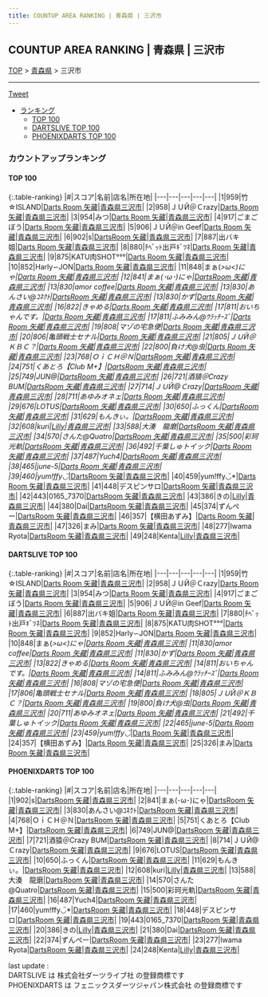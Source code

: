 ```yaml
---
title: COUNTUP AREA RANKING | 青森県 | 三沢市
---
```

## COUNTUP AREA RANKING | 青森県 | 三沢市

[TOP](/darts/rank/) > [青森県](/darts/rank/青森県/) > 三沢市

___

<a href="https://twitter.com/share?ref_src=twsrc%5Etfw" data-text="COUNTUP AREA RANKING | 青森県三沢市" class="twitter-share-button" data-hashtags="DARTSLIVE,PHOENIXDARTS,darts,ダーツ" data-show-count="false">Tweet</a>

* [ランキング](#カウントアップランキング)
    * [TOP 100](#top-100)
    * [DARTSLIVE TOP 100](#dartslive-top-100)
    * [PHOENIXDARTS TOP 100](#phoenixdarts-top-100)

### カウントアップランキング

#### TOP 100



{:.table-ranking}
|#|スコア|名前|店名|所在地|
|---|---|---|---|---|
|1|959|<span class="rank-name-dl">竹☆ISLAND</span>|<a href="https://search.dartslive.com/jp/shop/d5396637f188895c0d9b047a20a7ba1e">Darts Room 矢藏</a>|<a href="/darts/rank/青森県/三沢市">青森県三沢市</a>|
|2|958|<span class="rank-name-dl">ＪＵЙ＠Ｃrazy</span>|<a href="https://search.dartslive.com/jp/shop/d5396637f188895c0d9b047a20a7ba1e">Darts Room 矢藏</a>|<a href="/darts/rank/青森県/三沢市">青森県三沢市</a>|
|3|954|<span class="rank-name-dl">みつ</span>|<a href="https://search.dartslive.com/jp/shop/d5396637f188895c0d9b047a20a7ba1e">Darts Room 矢藏</a>|<a href="/darts/rank/青森県/三沢市">青森県三沢市</a>|
|4|917|<span class="rank-name-dl">ごまごぼう</span>|<a href="https://search.dartslive.com/jp/shop/d5396637f188895c0d9b047a20a7ba1e">Darts Room 矢藏</a>|<a href="/darts/rank/青森県/三沢市">青森県三沢市</a>|
|5|906|<span class="rank-name-dl">ＪＵЙ＠in Geef</span>|<a href="https://search.dartslive.com/jp/shop/d5396637f188895c0d9b047a20a7ba1e">Darts Room 矢藏</a>|<a href="/darts/rank/青森県/三沢市">青森県三沢市</a>|
|6|902|<span class="rank-name-pd">s</span>|<a href="https://vs.phoenixdarts.com/jp/shop/shopDetailInfo/s_71619?s_seq=71619">DartsRoom 矢藏</a>|<a href="/darts/rank/青森県/三沢市">青森県三沢市</a>|
|7|887|<span class="rank-name-dl">出バキ姐</span>|<a href="https://search.dartslive.com/jp/shop/d5396637f188895c0d9b047a20a7ba1e">Darts Room 矢藏</a>|<a href="/darts/rank/青森県/三沢市">青森県三沢市</a>|
|8|880|<span class="rank-name-dl">ﾁﾍﾞｯﾄ出戸ｷﾞﾂﾈ</span>|<a href="https://search.dartslive.com/jp/shop/d5396637f188895c0d9b047a20a7ba1e">Darts Room 矢藏</a>|<a href="/darts/rank/青森県/三沢市">青森県三沢市</a>|
|9|875|<span class="rank-name-dl">KATU肉SHOT°°°</span>|<a href="https://search.dartslive.com/jp/shop/d5396637f188895c0d9b047a20a7ba1e">Darts Room 矢藏</a>|<a href="/darts/rank/青森県/三沢市">青森県三沢市</a>|
|10|852|<span class="rank-name-dl">Harly∽JON</span>|<a href="https://search.dartslive.com/jp/shop/d5396637f188895c0d9b047a20a7ba1e">Darts Room 矢藏</a>|<a href="/darts/rank/青森県/三沢市">青森県三沢市</a>|
|11|848|<span class="rank-name-dl">まぁ(*&gt;ω&lt;)にゃ</span>|<a href="https://search.dartslive.com/jp/shop/d5396637f188895c0d9b047a20a7ba1e">Darts Room 矢藏</a>|<a href="/darts/rank/青森県/三沢市">青森県三沢市</a>|
|12|841|<span class="rank-name-pd">まぁ(･ω･)にゃ</span>|<a href="https://vs.phoenixdarts.com/jp/shop/shopDetailInfo/s_71619?s_seq=71619">DartsRoom 矢藏</a>|<a href="/darts/rank/青森県/三沢市">青森県三沢市</a>|
|13|830|<span class="rank-name-dl">amor coffee</span>|<a href="https://search.dartslive.com/jp/shop/d5396637f188895c0d9b047a20a7ba1e">Darts Room 矢藏</a>|<a href="/darts/rank/青森県/三沢市">青森県三沢市</a>|
|13|830|<span class="rank-name-pd">あんさい@ｺﾈｸﾄ</span>|<a href="https://vs.phoenixdarts.com/jp/shop/shopDetailInfo/s_71619?s_seq=71619">DartsRoom 矢藏</a>|<a href="/darts/rank/青森県/三沢市">青森県三沢市</a>|
|13|830|<span class="rank-name-dl">かず</span>|<a href="https://search.dartslive.com/jp/shop/d5396637f188895c0d9b047a20a7ba1e">Darts Room 矢藏</a>|<a href="/darts/rank/青森県/三沢市">青森県三沢市</a>|
|16|822|<span class="rank-name-dl">きゃめる</span>|<a href="https://search.dartslive.com/jp/shop/d5396637f188895c0d9b047a20a7ba1e">Darts Room 矢藏</a>|<a href="/darts/rank/青森県/三沢市">青森県三沢市</a>|
|17|811|<span class="rank-name-dl">おいちゃんです。</span>|<a href="https://search.dartslive.com/jp/shop/d5396637f188895c0d9b047a20a7ba1e">Darts Room 矢藏</a>|<a href="/darts/rank/青森県/三沢市">青森県三沢市</a>|
|17|811|<span class="rank-name-dl">ふみみん@ｳﾗｯﾁｰｽﾞ</span>|<a href="https://search.dartslive.com/jp/shop/d5396637f188895c0d9b047a20a7ba1e">Darts Room 矢藏</a>|<a href="/darts/rank/青森県/三沢市">青森県三沢市</a>|
|19|808|<span class="rank-name-dl">マゾの宅急便</span>|<a href="https://search.dartslive.com/jp/shop/d5396637f188895c0d9b047a20a7ba1e">Darts Room 矢藏</a>|<a href="/darts/rank/青森県/三沢市">青森県三沢市</a>|
|20|806|<span class="rank-name-dl">亀頭戦士セナル</span>|<a href="https://search.dartslive.com/jp/shop/d5396637f188895c0d9b047a20a7ba1e">Darts Room 矢藏</a>|<a href="/darts/rank/青森県/三沢市">青森県三沢市</a>|
|21|805|<span class="rank-name-dl">ＪＵЙ＠ＫＢＣ？</span>|<a href="https://search.dartslive.com/jp/shop/d5396637f188895c0d9b047a20a7ba1e">Darts Room 矢藏</a>|<a href="/darts/rank/青森県/三沢市">青森県三沢市</a>|
|22|800|<span class="rank-name-dl">負け犬@虫</span>|<a href="https://search.dartslive.com/jp/shop/d5396637f188895c0d9b047a20a7ba1e">Darts Room 矢藏</a>|<a href="/darts/rank/青森県/三沢市">青森県三沢市</a>|
|23|768|<span class="rank-name-pd">ＯｉＣＨ＠Ｎ</span>|<a href="https://vs.phoenixdarts.com/jp/shop/shopDetailInfo/s_71619?s_seq=71619">DartsRoom 矢藏</a>|<a href="/darts/rank/青森県/三沢市">青森県三沢市</a>|
|24|751|<span class="rank-name-pd">くあとろ【Club M+】</span>|<a href="https://vs.phoenixdarts.com/jp/shop/shopDetailInfo/s_71619?s_seq=71619">DartsRoom 矢藏</a>|<a href="/darts/rank/青森県/三沢市">青森県三沢市</a>|
|25|749|<span class="rank-name-pd">JUN@</span>|<a href="https://vs.phoenixdarts.com/jp/shop/shopDetailInfo/s_71619?s_seq=71619">DartsRoom 矢藏</a>|<a href="/darts/rank/青森県/三沢市">青森県三沢市</a>|
|26|721|<span class="rank-name-pd">酒猿＠Crazy BUM</span>|<a href="https://vs.phoenixdarts.com/jp/shop/shopDetailInfo/s_71619?s_seq=71619">DartsRoom 矢藏</a>|<a href="/darts/rank/青森県/三沢市">青森県三沢市</a>|
|27|714|<span class="rank-name-pd">ＪＵЙ@Ｃrazy</span>|<a href="https://vs.phoenixdarts.com/jp/shop/shopDetailInfo/s_71619?s_seq=71619">DartsRoom 矢藏</a>|<a href="/darts/rank/青森県/三沢市">青森県三沢市</a>|
|28|711|<span class="rank-name-dl">あゆみオネェ</span>|<a href="https://search.dartslive.com/jp/shop/d5396637f188895c0d9b047a20a7ba1e">Darts Room 矢藏</a>|<a href="/darts/rank/青森県/三沢市">青森県三沢市</a>|
|29|676|<span class="rank-name-pd">LOTUS</span>|<a href="https://vs.phoenixdarts.com/jp/shop/shopDetailInfo/s_71619?s_seq=71619">DartsRoom 矢藏</a>|<a href="/darts/rank/青森県/三沢市">青森県三沢市</a>|
|30|650|<span class="rank-name-pd">ふっくん</span>|<a href="https://vs.phoenixdarts.com/jp/shop/shopDetailInfo/s_71619?s_seq=71619">DartsRoom 矢藏</a>|<a href="/darts/rank/青森県/三沢市">青森県三沢市</a>|
|31|629|<span class="rank-name-pd">もんきぃ。</span>|<a href="https://vs.phoenixdarts.com/jp/shop/shopDetailInfo/s_71619?s_seq=71619">DartsRoom 矢藏</a>|<a href="/darts/rank/青森県/三沢市">青森県三沢市</a>|
|32|608|<span class="rank-name-pd">kuri</span>|<a href="https://vs.phoenixdarts.com/jp/shop/shopDetailInfo/s_87459?s_seq=87459">Lilly</a>|<a href="/darts/rank/青森県/三沢市">青森県三沢市</a>|
|33|588|<span class="rank-name-pd">大湊　龍磨</span>|<a href="https://vs.phoenixdarts.com/jp/shop/shopDetailInfo/s_71619?s_seq=71619">DartsRoom 矢藏</a>|<a href="/darts/rank/青森県/三沢市">青森県三沢市</a>|
|34|570|<span class="rank-name-pd">さんた@Quatro</span>|<a href="https://vs.phoenixdarts.com/jp/shop/shopDetailInfo/s_71619?s_seq=71619">DartsRoom 矢藏</a>|<a href="/darts/rank/青森県/三沢市">青森県三沢市</a>|
|35|500|<span class="rank-name-pd">彩珂光軌</span>|<a href="https://vs.phoenixdarts.com/jp/shop/shopDetailInfo/s_71619?s_seq=71619">DartsRoom 矢藏</a>|<a href="/darts/rank/青森県/三沢市">青森県三沢市</a>|
|36|492|<span class="rank-name-dl">千葉しゅトイック</span>|<a href="https://search.dartslive.com/jp/shop/d5396637f188895c0d9b047a20a7ba1e">Darts Room 矢藏</a>|<a href="/darts/rank/青森県/三沢市">青森県三沢市</a>|
|37|487|<span class="rank-name-pd">Yuch4</span>|<a href="https://vs.phoenixdarts.com/jp/shop/shopDetailInfo/s_71619?s_seq=71619">DartsRoom 矢藏</a>|<a href="/darts/rank/青森県/三沢市">青森県三沢市</a>|
|38|465|<span class="rank-name-dl">june-5</span>|<a href="https://search.dartslive.com/jp/shop/d5396637f188895c0d9b047a20a7ba1e">Darts Room 矢藏</a>|<a href="/darts/rank/青森県/三沢市">青森県三沢市</a>|
|39|460|<span class="rank-name-pd">yum!ffy◡̈*</span>|<a href="https://vs.phoenixdarts.com/jp/shop/shopDetailInfo/s_71619?s_seq=71619">DartsRoom 矢藏</a>|<a href="/darts/rank/青森県/三沢市">青森県三沢市</a>|
|40|459|<span class="rank-name-dl">yum!ffy◡̈*</span>|<a href="https://search.dartslive.com/jp/shop/d5396637f188895c0d9b047a20a7ba1e">Darts Room 矢藏</a>|<a href="/darts/rank/青森県/三沢市">青森県三沢市</a>|
|41|448|<span class="rank-name-pd">デスピンサロ</span>|<a href="https://vs.phoenixdarts.com/jp/shop/shopDetailInfo/s_71619?s_seq=71619">DartsRoom 矢藏</a>|<a href="/darts/rank/青森県/三沢市">青森県三沢市</a>|
|42|443|<span class="rank-name-pd">0165_7370</span>|<a href="https://vs.phoenixdarts.com/jp/shop/shopDetailInfo/s_71619?s_seq=71619">DartsRoom 矢藏</a>|<a href="/darts/rank/青森県/三沢市">青森県三沢市</a>|
|43|386|<span class="rank-name-pd">きの</span>|<a href="https://vs.phoenixdarts.com/jp/shop/shopDetailInfo/s_87459?s_seq=87459">Lilly</a>|<a href="/darts/rank/青森県/三沢市">青森県三沢市</a>|
|44|380|<span class="rank-name-pd">Dai</span>|<a href="https://vs.phoenixdarts.com/jp/shop/shopDetailInfo/s_71619?s_seq=71619">DartsRoom 矢藏</a>|<a href="/darts/rank/青森県/三沢市">青森県三沢市</a>|
|45|374|<span class="rank-name-pd">ずんぺー</span>|<a href="https://vs.phoenixdarts.com/jp/shop/shopDetailInfo/s_71619?s_seq=71619">DartsRoom 矢藏</a>|<a href="/darts/rank/青森県/三沢市">青森県三沢市</a>|
|46|357|<span class="rank-name-dl">【横田あずみ】</span>|<a href="https://search.dartslive.com/jp/shop/d5396637f188895c0d9b047a20a7ba1e">Darts Room 矢藏</a>|<a href="/darts/rank/青森県/三沢市">青森県三沢市</a>|
|47|326|<span class="rank-name-dl">まみ</span>|<a href="https://search.dartslive.com/jp/shop/d5396637f188895c0d9b047a20a7ba1e">Darts Room 矢藏</a>|<a href="/darts/rank/青森県/三沢市">青森県三沢市</a>|
|48|277|<span class="rank-name-pd">Iwama Ryota</span>|<a href="https://vs.phoenixdarts.com/jp/shop/shopDetailInfo/s_71619?s_seq=71619">DartsRoom 矢藏</a>|<a href="/darts/rank/青森県/三沢市">青森県三沢市</a>|
|49|248|<span class="rank-name-pd">Kenta</span>|<a href="https://vs.phoenixdarts.com/jp/shop/shopDetailInfo/s_87459?s_seq=87459">Lilly</a>|<a href="/darts/rank/青森県/三沢市">青森県三沢市</a>|


#### DARTSLIVE TOP 100



{:.table-ranking}
|#|スコア|名前|店名|所在地|
|---|---|---|---|---|
|1|959|<span class="rank-name-dl">竹☆ISLAND</span>|<a href="https://search.dartslive.com/jp/shop/d5396637f188895c0d9b047a20a7ba1e">Darts Room 矢藏</a>|<a href="/darts/rank/青森県/三沢市">青森県三沢市</a>|
|2|958|<span class="rank-name-dl">ＪＵЙ＠Ｃrazy</span>|<a href="https://search.dartslive.com/jp/shop/d5396637f188895c0d9b047a20a7ba1e">Darts Room 矢藏</a>|<a href="/darts/rank/青森県/三沢市">青森県三沢市</a>|
|3|954|<span class="rank-name-dl">みつ</span>|<a href="https://search.dartslive.com/jp/shop/d5396637f188895c0d9b047a20a7ba1e">Darts Room 矢藏</a>|<a href="/darts/rank/青森県/三沢市">青森県三沢市</a>|
|4|917|<span class="rank-name-dl">ごまごぼう</span>|<a href="https://search.dartslive.com/jp/shop/d5396637f188895c0d9b047a20a7ba1e">Darts Room 矢藏</a>|<a href="/darts/rank/青森県/三沢市">青森県三沢市</a>|
|5|906|<span class="rank-name-dl">ＪＵЙ＠in Geef</span>|<a href="https://search.dartslive.com/jp/shop/d5396637f188895c0d9b047a20a7ba1e">Darts Room 矢藏</a>|<a href="/darts/rank/青森県/三沢市">青森県三沢市</a>|
|6|887|<span class="rank-name-dl">出バキ姐</span>|<a href="https://search.dartslive.com/jp/shop/d5396637f188895c0d9b047a20a7ba1e">Darts Room 矢藏</a>|<a href="/darts/rank/青森県/三沢市">青森県三沢市</a>|
|7|880|<span class="rank-name-dl">ﾁﾍﾞｯﾄ出戸ｷﾞﾂﾈ</span>|<a href="https://search.dartslive.com/jp/shop/d5396637f188895c0d9b047a20a7ba1e">Darts Room 矢藏</a>|<a href="/darts/rank/青森県/三沢市">青森県三沢市</a>|
|8|875|<span class="rank-name-dl">KATU肉SHOT°°°</span>|<a href="https://search.dartslive.com/jp/shop/d5396637f188895c0d9b047a20a7ba1e">Darts Room 矢藏</a>|<a href="/darts/rank/青森県/三沢市">青森県三沢市</a>|
|9|852|<span class="rank-name-dl">Harly∽JON</span>|<a href="https://search.dartslive.com/jp/shop/d5396637f188895c0d9b047a20a7ba1e">Darts Room 矢藏</a>|<a href="/darts/rank/青森県/三沢市">青森県三沢市</a>|
|10|848|<span class="rank-name-dl">まぁ(*&gt;ω&lt;)にゃ</span>|<a href="https://search.dartslive.com/jp/shop/d5396637f188895c0d9b047a20a7ba1e">Darts Room 矢藏</a>|<a href="/darts/rank/青森県/三沢市">青森県三沢市</a>|
|11|830|<span class="rank-name-dl">amor coffee</span>|<a href="https://search.dartslive.com/jp/shop/d5396637f188895c0d9b047a20a7ba1e">Darts Room 矢藏</a>|<a href="/darts/rank/青森県/三沢市">青森県三沢市</a>|
|11|830|<span class="rank-name-dl">かず</span>|<a href="https://search.dartslive.com/jp/shop/d5396637f188895c0d9b047a20a7ba1e">Darts Room 矢藏</a>|<a href="/darts/rank/青森県/三沢市">青森県三沢市</a>|
|13|822|<span class="rank-name-dl">きゃめる</span>|<a href="https://search.dartslive.com/jp/shop/d5396637f188895c0d9b047a20a7ba1e">Darts Room 矢藏</a>|<a href="/darts/rank/青森県/三沢市">青森県三沢市</a>|
|14|811|<span class="rank-name-dl">おいちゃんです。</span>|<a href="https://search.dartslive.com/jp/shop/d5396637f188895c0d9b047a20a7ba1e">Darts Room 矢藏</a>|<a href="/darts/rank/青森県/三沢市">青森県三沢市</a>|
|14|811|<span class="rank-name-dl">ふみみん@ｳﾗｯﾁｰｽﾞ</span>|<a href="https://search.dartslive.com/jp/shop/d5396637f188895c0d9b047a20a7ba1e">Darts Room 矢藏</a>|<a href="/darts/rank/青森県/三沢市">青森県三沢市</a>|
|16|808|<span class="rank-name-dl">マゾの宅急便</span>|<a href="https://search.dartslive.com/jp/shop/d5396637f188895c0d9b047a20a7ba1e">Darts Room 矢藏</a>|<a href="/darts/rank/青森県/三沢市">青森県三沢市</a>|
|17|806|<span class="rank-name-dl">亀頭戦士セナル</span>|<a href="https://search.dartslive.com/jp/shop/d5396637f188895c0d9b047a20a7ba1e">Darts Room 矢藏</a>|<a href="/darts/rank/青森県/三沢市">青森県三沢市</a>|
|18|805|<span class="rank-name-dl">ＪＵЙ＠ＫＢＣ？</span>|<a href="https://search.dartslive.com/jp/shop/d5396637f188895c0d9b047a20a7ba1e">Darts Room 矢藏</a>|<a href="/darts/rank/青森県/三沢市">青森県三沢市</a>|
|19|800|<span class="rank-name-dl">負け犬@虫</span>|<a href="https://search.dartslive.com/jp/shop/d5396637f188895c0d9b047a20a7ba1e">Darts Room 矢藏</a>|<a href="/darts/rank/青森県/三沢市">青森県三沢市</a>|
|20|711|<span class="rank-name-dl">あゆみオネェ</span>|<a href="https://search.dartslive.com/jp/shop/d5396637f188895c0d9b047a20a7ba1e">Darts Room 矢藏</a>|<a href="/darts/rank/青森県/三沢市">青森県三沢市</a>|
|21|492|<span class="rank-name-dl">千葉しゅトイック</span>|<a href="https://search.dartslive.com/jp/shop/d5396637f188895c0d9b047a20a7ba1e">Darts Room 矢藏</a>|<a href="/darts/rank/青森県/三沢市">青森県三沢市</a>|
|22|465|<span class="rank-name-dl">june-5</span>|<a href="https://search.dartslive.com/jp/shop/d5396637f188895c0d9b047a20a7ba1e">Darts Room 矢藏</a>|<a href="/darts/rank/青森県/三沢市">青森県三沢市</a>|
|23|459|<span class="rank-name-dl">yum!ffy◡̈*</span>|<a href="https://search.dartslive.com/jp/shop/d5396637f188895c0d9b047a20a7ba1e">Darts Room 矢藏</a>|<a href="/darts/rank/青森県/三沢市">青森県三沢市</a>|
|24|357|<span class="rank-name-dl">【横田あずみ】</span>|<a href="https://search.dartslive.com/jp/shop/d5396637f188895c0d9b047a20a7ba1e">Darts Room 矢藏</a>|<a href="/darts/rank/青森県/三沢市">青森県三沢市</a>|
|25|326|<span class="rank-name-dl">まみ</span>|<a href="https://search.dartslive.com/jp/shop/d5396637f188895c0d9b047a20a7ba1e">Darts Room 矢藏</a>|<a href="/darts/rank/青森県/三沢市">青森県三沢市</a>|


#### PHOENIXDARTS TOP 100



{:.table-ranking}
|#|スコア|名前|店名|所在地|
|---|---|---|---|---|
|1|902|<span class="rank-name-pd">s</span>|<a href="https://vs.phoenixdarts.com/jp/shop/shopDetailInfo/s_71619?s_seq=71619">DartsRoom 矢藏</a>|<a href="/darts/rank/青森県/三沢市">青森県三沢市</a>|
|2|841|<span class="rank-name-pd">まぁ(･ω･)にゃ</span>|<a href="https://vs.phoenixdarts.com/jp/shop/shopDetailInfo/s_71619?s_seq=71619">DartsRoom 矢藏</a>|<a href="/darts/rank/青森県/三沢市">青森県三沢市</a>|
|3|830|<span class="rank-name-pd">あんさい@ｺﾈｸﾄ</span>|<a href="https://vs.phoenixdarts.com/jp/shop/shopDetailInfo/s_71619?s_seq=71619">DartsRoom 矢藏</a>|<a href="/darts/rank/青森県/三沢市">青森県三沢市</a>|
|4|768|<span class="rank-name-pd">ＯｉＣＨ＠Ｎ</span>|<a href="https://vs.phoenixdarts.com/jp/shop/shopDetailInfo/s_71619?s_seq=71619">DartsRoom 矢藏</a>|<a href="/darts/rank/青森県/三沢市">青森県三沢市</a>|
|5|751|<span class="rank-name-pd">くあとろ【Club M+】</span>|<a href="https://vs.phoenixdarts.com/jp/shop/shopDetailInfo/s_71619?s_seq=71619">DartsRoom 矢藏</a>|<a href="/darts/rank/青森県/三沢市">青森県三沢市</a>|
|6|749|<span class="rank-name-pd">JUN@</span>|<a href="https://vs.phoenixdarts.com/jp/shop/shopDetailInfo/s_71619?s_seq=71619">DartsRoom 矢藏</a>|<a href="/darts/rank/青森県/三沢市">青森県三沢市</a>|
|7|721|<span class="rank-name-pd">酒猿＠Crazy BUM</span>|<a href="https://vs.phoenixdarts.com/jp/shop/shopDetailInfo/s_71619?s_seq=71619">DartsRoom 矢藏</a>|<a href="/darts/rank/青森県/三沢市">青森県三沢市</a>|
|8|714|<span class="rank-name-pd">ＪＵЙ@Ｃrazy</span>|<a href="https://vs.phoenixdarts.com/jp/shop/shopDetailInfo/s_71619?s_seq=71619">DartsRoom 矢藏</a>|<a href="/darts/rank/青森県/三沢市">青森県三沢市</a>|
|9|676|<span class="rank-name-pd">LOTUS</span>|<a href="https://vs.phoenixdarts.com/jp/shop/shopDetailInfo/s_71619?s_seq=71619">DartsRoom 矢藏</a>|<a href="/darts/rank/青森県/三沢市">青森県三沢市</a>|
|10|650|<span class="rank-name-pd">ふっくん</span>|<a href="https://vs.phoenixdarts.com/jp/shop/shopDetailInfo/s_71619?s_seq=71619">DartsRoom 矢藏</a>|<a href="/darts/rank/青森県/三沢市">青森県三沢市</a>|
|11|629|<span class="rank-name-pd">もんきぃ。</span>|<a href="https://vs.phoenixdarts.com/jp/shop/shopDetailInfo/s_71619?s_seq=71619">DartsRoom 矢藏</a>|<a href="/darts/rank/青森県/三沢市">青森県三沢市</a>|
|12|608|<span class="rank-name-pd">kuri</span>|<a href="https://vs.phoenixdarts.com/jp/shop/shopDetailInfo/s_87459?s_seq=87459">Lilly</a>|<a href="/darts/rank/青森県/三沢市">青森県三沢市</a>|
|13|588|<span class="rank-name-pd">大湊　龍磨</span>|<a href="https://vs.phoenixdarts.com/jp/shop/shopDetailInfo/s_71619?s_seq=71619">DartsRoom 矢藏</a>|<a href="/darts/rank/青森県/三沢市">青森県三沢市</a>|
|14|570|<span class="rank-name-pd">さんた@Quatro</span>|<a href="https://vs.phoenixdarts.com/jp/shop/shopDetailInfo/s_71619?s_seq=71619">DartsRoom 矢藏</a>|<a href="/darts/rank/青森県/三沢市">青森県三沢市</a>|
|15|500|<span class="rank-name-pd">彩珂光軌</span>|<a href="https://vs.phoenixdarts.com/jp/shop/shopDetailInfo/s_71619?s_seq=71619">DartsRoom 矢藏</a>|<a href="/darts/rank/青森県/三沢市">青森県三沢市</a>|
|16|487|<span class="rank-name-pd">Yuch4</span>|<a href="https://vs.phoenixdarts.com/jp/shop/shopDetailInfo/s_71619?s_seq=71619">DartsRoom 矢藏</a>|<a href="/darts/rank/青森県/三沢市">青森県三沢市</a>|
|17|460|<span class="rank-name-pd">yum!ffy◡̈*</span>|<a href="https://vs.phoenixdarts.com/jp/shop/shopDetailInfo/s_71619?s_seq=71619">DartsRoom 矢藏</a>|<a href="/darts/rank/青森県/三沢市">青森県三沢市</a>|
|18|448|<span class="rank-name-pd">デスピンサロ</span>|<a href="https://vs.phoenixdarts.com/jp/shop/shopDetailInfo/s_71619?s_seq=71619">DartsRoom 矢藏</a>|<a href="/darts/rank/青森県/三沢市">青森県三沢市</a>|
|19|443|<span class="rank-name-pd">0165_7370</span>|<a href="https://vs.phoenixdarts.com/jp/shop/shopDetailInfo/s_71619?s_seq=71619">DartsRoom 矢藏</a>|<a href="/darts/rank/青森県/三沢市">青森県三沢市</a>|
|20|386|<span class="rank-name-pd">きの</span>|<a href="https://vs.phoenixdarts.com/jp/shop/shopDetailInfo/s_87459?s_seq=87459">Lilly</a>|<a href="/darts/rank/青森県/三沢市">青森県三沢市</a>|
|21|380|<span class="rank-name-pd">Dai</span>|<a href="https://vs.phoenixdarts.com/jp/shop/shopDetailInfo/s_71619?s_seq=71619">DartsRoom 矢藏</a>|<a href="/darts/rank/青森県/三沢市">青森県三沢市</a>|
|22|374|<span class="rank-name-pd">ずんぺー</span>|<a href="https://vs.phoenixdarts.com/jp/shop/shopDetailInfo/s_71619?s_seq=71619">DartsRoom 矢藏</a>|<a href="/darts/rank/青森県/三沢市">青森県三沢市</a>|
|23|277|<span class="rank-name-pd">Iwama Ryota</span>|<a href="https://vs.phoenixdarts.com/jp/shop/shopDetailInfo/s_71619?s_seq=71619">DartsRoom 矢藏</a>|<a href="/darts/rank/青森県/三沢市">青森県三沢市</a>|
|24|248|<span class="rank-name-pd">Kenta</span>|<a href="https://vs.phoenixdarts.com/jp/shop/shopDetailInfo/s_87459?s_seq=87459">Lilly</a>|<a href="/darts/rank/青森県/三沢市">青森県三沢市</a>|


<div class="footer border-top border-gray-light mt-5 pt-3 text-right text-gray">
    last update : <span style="font-weight: italic" id="foot_last_modified"></span><br />
    DARTSLIVE は 株式会社ダーツライブ社 の登録商標です<br />
    PHOENIXDARTS は フェニックスダーツジャパン株式会社 の登録商標です<br />
</div>

<script src="https://cdnjs.cloudflare.com/ajax/libs/jquery.tablesorter/2.31.3/js/jquery.tablesorter.min.js" integrity="sha512-qzgd5cYSZcosqpzpn7zF2ZId8f/8CHmFKZ8j7mU4OUXTNRd5g+ZHBPsgKEwoqxCtdQvExE5LprwwPAgoicguNg==" crossorigin="anonymous" referrerpolicy="no-referrer"></script>
<link rel="stylesheet" href="https://cdnjs.cloudflare.com/ajax/libs/jquery.tablesorter/2.31.3/css/theme.default.min.css" integrity="sha512-wghhOJkjQX0Lh3NSWvNKeZ0ZpNn+SPVXX1Qyc9OCaogADktxrBiBdKGDoqVUOyhStvMBmJQ8ZdMHiR3wuEq8+w==" crossorigin="anonymous" referrerpolicy="no-referrer" />
<script>
$(function() {
    $(".table-ranking").tablesorter({sortList:[[0, 0]]});
    $("#foot_last_modified").text(formatDate(new Date(document.lastModified), 'yyyy-MM-dd HH:mm:ss'));
});
</script>

<script async src="https://platform.twitter.com/widgets.js" charset="utf-8"></script>